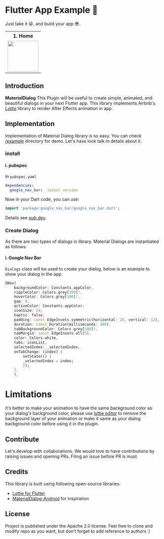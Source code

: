 # Flutter App Example 📱

Just take it 😃, and build your app 😎.

<table style="width:100%">
  <tr>
    <th><b>1. Home</b></th>
  </tr>
  <tr>
    <td><img src="https://github.com/sergeahs/sergeah/blob/main/public/home_screen.jpg" width="100"/></td>
  </tr>
</table>

<a name="introduction"></a>

## Introduction

**MaterialDialog** This Plugin will be useful to create simple, animated, and beautiful dialogs in your next Flutter app.
This library implements Airbnb's [_Lottie_](https://lottiefiles.com/) library to render After Effects animation in app.

<a name="implementation"></a>

## Implementation

Implementation of Material Dialog library is so easy. You can check [/example](/example) directory for demo. Let's have look talk in details about it.

<a name="install"></a>

### install

#### i. pubspec

In `pubspec.yaml`

```yaml
dependencies:
  google_nav_bar: _latest_version
```

Now in your Dart code, you can use:

```dart
import 'package:google_nav_bar/google_nav_bar.dart';
```

Details see [pub.dev](https://pub.dev/packages/material_dialogs/install).

<a name="createDialog"></a>

### Create Dialog

As there are two types of dialogs in library. Material Dialogs are instantiated as follows.
<a name="createMaterialDialog"></a>

#### i. Google Nav Bar

`Dialogs` class will be used to create your dialog, below is an example to show your dialog in the app.

```dart
GNav(
    backgroundColor: Constants.appColor,
    rippleColor: Colors.grey[300]!,
    hoverColor: Colors.grey[100]!,
    gap: 8,
    activeColor: Constants.appColor,
    iconSize: 24,
    haptic: false,
    padding: const EdgeInsets.symmetric(horizontal: 20, vertical: 12),
    duration: const Duration(milliseconds: 400),
    tabBackgroundColor: Colors.grey[100]!,
    tabMargin: const EdgeInsets.all(5),
    color: Colors.white,
    tabs: iconList,
    selectedIndex: _selectedIndex,
    onTabChange: (index) {
        setState(() {
        _selectedIndex = index;
        });
    },
    ),
```

# Limitations

it's better to make your animation to have the same background color as your dialog's background color, please use [lottie editor](https://lottiefiles.com/editor) to remove the background layer of your animation or make it same as your dialog background color before using it in the plugin.

<a name="contribute"></a>

## Contribute

Let's develop with collaborations. We would love to have contributions by raising issues and opening PRs. Filing an issue before PR is must.

<a name="credits"></a>

## Credits

This library is built using following open-source libraries.

- [Lottie for Flutter](https://pub.dev/packages/lottie)
- [MaterialDialog-Android](https://github.com/PatilShreyas/MaterialDialog-Android) for inspiration

## License

Project is published under the Apache 2.0 license. Feel free to clone and modify repo as you want, but don't forget to add reference to authors :)
